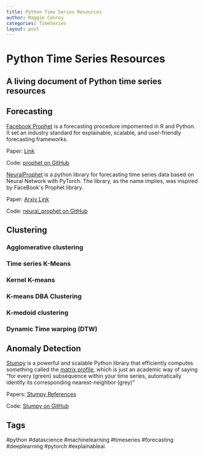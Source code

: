 ```yaml
---
title: Python Time Series Resources
author: Maggie Conroy
categories: TimeSeries
layout: post
---
```


# Python Time Series Resources
## A living document of Python time series resources



## Forecasting

[Facebook Prophet](https://facebook.github.io/prophet/) is a forecasting procedure impomented in R and Python. It set an industry standard for explainable, scalable, and user-friendly forecasting frameworks.

Paper: [Link](https://peerj.com/preprints/3190/)
  
Code: [prophet on GitHub](https://github.com/facebook/prophet)



[NeuralProphet](https://neuralprophet.com/) is a python library for forecasting time series data based on Neural Network with PyTorch. The library, as the name implies, was inspired by FaceBook's Prophet library.

Paper: [Arxiv Link](https://arxiv.org/abs/2111.15397)
  
Code: [neural_prophet on GitHub](https://github.com/ourownstory/neural_prophet)



## Clustering

### Agglomerative clustering

### Time series K-Means

### Kernel K-means

### K-means DBA Clustering

### K-medoid clustering

### Dynamic Time warping (DTW)



## Anomaly Detection

[Stumpy](https://stumpy.readthedocs.io/en/latest/index.html) is a powerful and scalable Python library that efficiently computes something called the [matrix profile](https://stumpy.readthedocs.io/en/latest/Tutorial_The_Matrix_Profile.html), which is just an academic way of saying “for every (green) subsequence within your time series, automatically identify its corresponding nearest-neighbor (grey)”

Papers: [Stumpy References](https://stumpy.readthedocs.io/en/latest/index.html#references)

Code: [Stumpy on GitHub](https://github.com/TDAmeritrade/stumpy)


## Tags
#python #datascience #machinelearning #timeseries #forecasting #deeplearning #pytorch #explainableai
